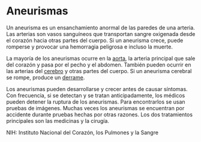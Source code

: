 Aneurismas
==========


Un aneurisma es un ensanchamiento anormal de las paredes de una arteria. Las arterias son vasos sanguíneos que transportan sangre oxigenada desde el corazón hacia otras partes del cuerpo. Si un aneurisma crece, puede romperse y provocar una hemorragia peligrosa e incluso la muerte. 


La mayoría de los aneurismas ocurre en la [aorta](https://medlineplus.gov/spanish/aorticaneurysm.html), la arteria principal que sale del corazón y pasa por el pecho y el abdomen. También pueden ocurrir en las arterias del [cerebro](https://medlineplus.gov/spanish/brainaneurysm.html) y otras partes del cuerpo. Si un aneurisma cerebral se rompe, produce un [derrame](https://medlineplus.gov/spanish/stroke.html). 


Los aneurismas pueden desarrollarse y crecer antes de causar síntomas. Con frecuencia, si se detectan y se tratan anticipadamente, los médicos pueden detener la ruptura de los aneurismas. Para encontrarlos se usan pruebas de imágenes. Muchas veces los aneurismas se encuentran por accidente durante pruebas hechas por otras razones. Los dos tratamientos principales son las medicinas y la cirugía.


NIH: Instituto Nacional del Corazón, los Pulmones y la Sangre

